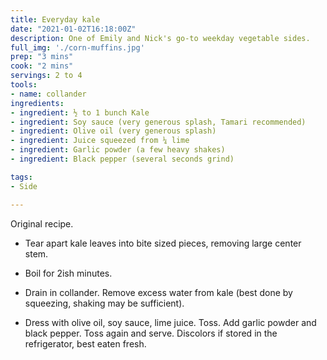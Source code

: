 ```yaml
---
title: Everyday kale
date: "2021-01-02T16:18:00Z"
description: One of Emily and Nick's go-to weekday vegetable sides.
full_img: './corn-muffins.jpg'
prep: "3 mins"
cook: "2 mins"
servings: 2 to 4
tools:
- name: collander
ingredients:
- ingredient: ½ to 1 bunch Kale
- ingredient: Soy sauce (very generous splash, Tamari recommended)
- ingredient: Olive oil (very generous splash)
- ingredient: Juice squeezed from ¼ lime 
- ingredient: Garlic powder (a few heavy shakes)
- ingredient: Black pepper (several seconds grind)

tags:
- Side

---
```


Original recipe.

* Tear apart kale leaves into bite sized pieces, removing large center stem.

* Boil for 2ish minutes.

* Drain in collander. Remove excess water from kale (best done by squeezing, shaking may be sufficient).

* Dress with olive oil, soy sauce, lime juice. Toss. Add garlic powder and black pepper. Toss again and serve. Discolors if stored in the refrigerator, best eaten fresh.



